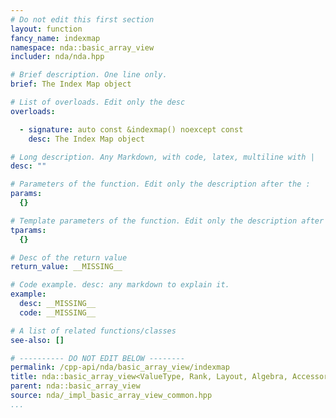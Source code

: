 ```yaml
---
# Do not edit this first section
layout: function
fancy_name: indexmap
namespace: nda::basic_array_view
includer: nda/nda.hpp

# Brief description. One line only.
brief: The Index Map object

# List of overloads. Edit only the desc
overloads:

  - signature: auto const &indexmap() noexcept const
    desc: The Index Map object

# Long description. Any Markdown, with code, latex, multiline with |
desc: ""

# Parameters of the function. Edit only the description after the :
params:
  {}

# Template parameters of the function. Edit only the description after the :
tparams:
  {}

# Desc of the return value
return_value: __MISSING__

# Code example. desc: any markdown to explain it.
example:
  desc: __MISSING__
  code: __MISSING__

# A list of related functions/classes
see-also: []

# ---------- DO NOT EDIT BELOW --------
permalink: /cpp-api/nda/basic_array_view/indexmap
title: nda::basic_array_view<ValueType, Rank, Layout, Algebra, AccessorPolicy, OwningPolicy>::indexmap
parent: nda::basic_array_view
source: nda/_impl_basic_array_view_common.hpp
...
```


